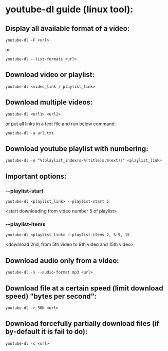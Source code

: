 # youtube-dl guide (linux tool):
## Display all available format of a video:
```
youtube-dl -F <url>
```
or
```
youtube-dl --list-formats <url>
```
## Download video or playlist:
```
youtube-dl <video_link / playlist_link>
```
## Download multiple videos:
```
youtube-dl <url1> <url2>
```
or put all links in a text file and run below command:
```
youtube-dl -a url.txt
```
## Download youtube playlist with numbering:
```
youtube-dl -o "%(playlist_index)s-%(title)s.%(ext)s" <playlist_link>
```
## Important options:
### --playlist-start
```
youtube-dl <playlist_link> --playlist-start 5
```
<start downloading from video number 5 of playlist>

### --playlist-items
```
youtube-dl <playlist_link> --playlist-items 2, 5-9, 15
```
<download 2nd, from 5th video to 9th video and 15th video>

## Download audio only from a video:
```
youtube-dl -x --audio-format mp3 <url>
```
## Download file at a certain speed (limit download speed) "bytes per second":
```
youtube-dl -r 50K <url>
```
## Download forcefully partially download files (if by-default it is fail to do):
```
youtube-dl -c <url>
```
